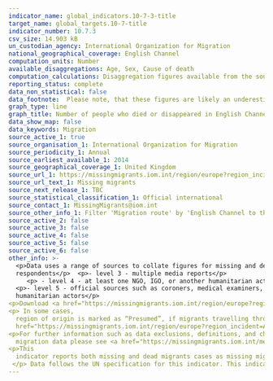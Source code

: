 ```yaml
---
indicator_name: global_indicators.10-7-3-title
target_name: global_targets.10-7-title
indicator_number: 10.7.3
csv_size: 14.903 kB
un_custodian_agency: International Organization for Migration
national_geographical_coverage: English Channel
computation_units: Number
available_disaggregations: Age, Sex, Cause of death
computation_calculations: Disaggregation figures available from the source are summed to represent the UK headline numbers.
reporting_status: complete
data_non_statistical: false
data_footnote:  Please note, that these figures are likely an underestimatation due to the difficulties encountered when collecting data in this area.
graph_type: line
graph_title: Number of people who died or disappeared in English Channel during the process of migration to the UK
data_show_map: false
data_keywords: Migration
source_active_1: true
source_organisation_1: International Organization for Migration
source_periodicity_1: Annual
source_earliest_available_1: 2014
source_geographical_coverage_1: United Kingdom
source_url_1: https://missingmigrants.iom.int/region/europe?region_incident=All&route=3896&incident_date%5Bmin%5D=&incident_date%5Bmax%5D=
source_url_text_1: Missing migrants
source_next_release_1: TBC
source_statistical_classification_1: Official international
source_contact_1: MissingMigrants@iom.int
source_other_info_1: Filter 'Migration route' by 'English Channel to the UK'.
source_active_2: false
source_active_3: false
source_active_4: false
source_active_5: false
source_active_6: false
other_info: >-
  <p>Data uses a range of sources to collate figures for missing and dead migrants; incidents are ranked on a scale from 1-5 based on the source(s) of information available.</p><p>- Level one - only one media source.</p>- Level 2: from uncorroborated eyewitnes accounts or data from survey
  respondents</p>  <p>- level 3 - multiple media reports</p>
     <p> - level 4 - at least one NGO, IGO, or another humanitarian actor with direct knowledge of the incident</p>
  <p>- level 5 - official sources such as coroners, medical examiners, or government officials or from  multiple
  humanitarian actors</p>
<p>Download <a href="https://missingmigrants.iom.int/region/europe?region_incident=All&route=3896&incident_date%5Bmin%5D=&incident_date%5Bmax%5D=">IOM Missing Migrant data</a> to see ranks assigned to data sources used in this indicator. </p> 
<p> In some cases,
  region of origin is marked as “Presumed”, if migrants travelling through that location are known to hail from a certain region.  To see which figures are presumed locations download <a
  href="https://missingmigrants.iom.int/region/europe?region_incident=All&route=3896&incident_date%5Bmin%5D=&incident_date%5Bmax%5D="> IOM Data  </a> and see incidents marked as "(P)". </p>
<p>For further information such as data exclusions, definitions, and challenges in collecting
  migration data please see <a href="https://missingmigrants.iom.int/methodology"> IOM Methodology</a> and<a href="https://missingmigrants.iom.int/sites/g/files/tmzbdl601/files/publication/file/MMP%2520data%2520collection%2520guidelines_EN.pdf"> Data collection guidelines</a>.</p>
<p>This
  indicator reports both missing and dead migrants cases as missing migrants are presumed to be dead. 
 </p> Data follows the UN specification for this indicator. This indicator has not been identified in collaboration with topic experts.
---
```

